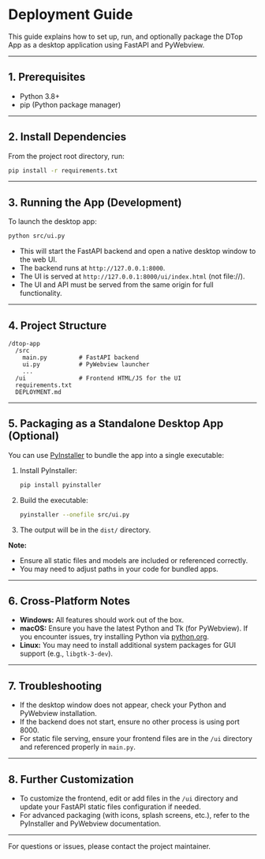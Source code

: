 # Deployment Guide

This guide explains how to set up, run, and optionally package the DTop App as a desktop application using FastAPI and PyWebview.

---

## 1. Prerequisites
- Python 3.8+
- pip (Python package manager)

---

## 2. Install Dependencies

From the project root directory, run:

```bash
pip install -r requirements.txt
```

---

## 3. Running the App (Development)

To launch the desktop app:

```bash
python src/ui.py
```

- This will start the FastAPI backend and open a native desktop window to the web UI.
- The backend runs at `http://127.0.0.1:8000`.
- The UI is served at `http://127.0.0.1:8000/ui/index.html` (not file://).
- The UI and API must be served from the same origin for full functionality.

---

## 4. Project Structure

```
/dtop-app
  /src
    main.py         # FastAPI backend
    ui.py           # PyWebview launcher
    ...
  /ui               # Frontend HTML/JS for the UI
  requirements.txt
  DEPLOYMENT.md
```

---

## 5. Packaging as a Standalone Desktop App (Optional)

You can use [PyInstaller](https://pyinstaller.org/) to bundle the app into a single executable:

1. Install PyInstaller:
   ```bash
   pip install pyinstaller
   ```
2. Build the executable:
   ```bash
   pyinstaller --onefile src/ui.py
   ```
3. The output will be in the `dist/` directory.

**Note:**
- Ensure all static files and models are included or referenced correctly.
- You may need to adjust paths in your code for bundled apps.

---

## 6. Cross-Platform Notes

- **Windows:** All features should work out of the box.
- **macOS:** Ensure you have the latest Python and Tk (for PyWebview). If you encounter issues, try installing Python via [python.org](https://www.python.org/downloads/).
- **Linux:** You may need to install additional system packages for GUI support (e.g., `libgtk-3-dev`).

---

## 7. Troubleshooting

- If the desktop window does not appear, check your Python and PyWebview installation.
- If the backend does not start, ensure no other process is using port 8000.
- For static file serving, ensure your frontend files are in the `/ui` directory and referenced properly in `main.py`.

---

## 8. Further Customization

- To customize the frontend, edit or add files in the `/ui` directory and update your FastAPI static files configuration if needed.
- For advanced packaging (with icons, splash screens, etc.), refer to the PyInstaller and PyWebview documentation.

---

For questions or issues, please contact the project maintainer. 